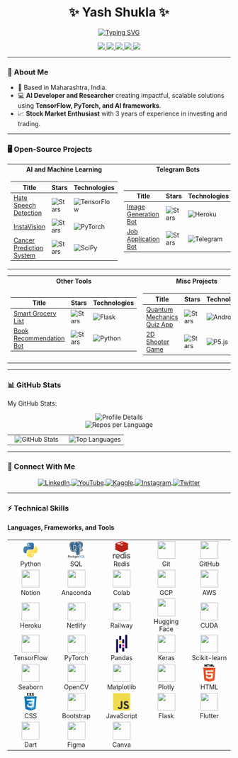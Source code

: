 <h1 align="center">✨ Yash Shukla ✨</h1>

<p align="center">
  <a href="https://github.com/StudiYash">
    <img src="https://readme-typing-svg.demolab.com?font=Georgia&size=20&duration=2000&pause=100&multiline=true&width=500&height=80&lines=Yash+Shukla;AI+Developer+%7C+Researcher+%7C+Engineer;AI+%7C+Machine+Learning+%7C+Bots" alt="Typing SVG">
  </a>
</p>

<p align="center">
  <a href="https://studiyash.dev">
    <img src="https://img.shields.io/badge/Website-studiyash.dev-red?style=flat-square">
  </a>
  <a href="https://drive.google.com/file/d/your_cv_link_here">
    <img src="https://img.shields.io/badge/PDF-CV-red?style=flat-square&logo=adobe">
  </a>
  <a href="https://linkedin.com/in/yash-shukla-2024aiguy">
    <img src="https://img.shields.io/badge/-Linkedin-blue?style=flat-square&logo=linkedin">
  </a>
  <a href="mailto:studiYash@gmail.com">
    <img src="https://img.shields.io/badge/-Email-red?style=flat-square&logo=gmail&logoColor=white">
  </a>
  <a href="https://github.com/StudiYash">
    <img src="https://img.shields.io/github/followers/StudiYash?style=social">
  </a>
</p>

---

### 📖 About Me
- 📍 Based in Maharashtra, India.
- 💻 **AI Developer and Researcher** creating impactful, scalable solutions using **TensorFlow, PyTorch, and AI frameworks**.
- 📈 **Stock Market Enthusiast** with 3 years of experience in investing and trading.

---

### 🖥️ Open-Source Projects
<table>
<tr><th>AI and Machine Learning</th><th>Telegram Bots</th></tr>
<tr><td>

| Title                       | Stars                                                                                              | Technologies                                                                                       |
|-----------------------------|----------------------------------------------------------------------------------------------------|----------------------------------------------------------------------------------------------------|
| [Hate Speech Detection](https://github.com/StudiYash/DweshaMukt) | <img alt="Stars" src="https://img.shields.io/github/stars/StudiYash/DweshaMukt?style=flat-square&labelColor=black"/> | ![TensorFlow](https://img.shields.io/badge/TF-black?style=flat-square&logo=tensorflow)             |
| [InstaVision](https://github.com/StudiYash/InstaVision)         | <img alt="Stars" src="https://img.shields.io/github/stars/StudiYash/InstaVision?style=flat-square&labelColor=black"/>         | ![PyTorch](https://img.shields.io/badge/PyTorch-black?style=flat-square&logo=pytorch)             |
| [Cancer Prediction System](https://github.com/StudiYash/CancerPrediction) | <img alt="Stars" src="https://img.shields.io/github/stars/StudiYash/CancerPrediction?style=flat-square&labelColor=black"/> | ![SciPy](https://img.shields.io/badge/SciPy-black?style=flat-square&logo=scipy)                   |

</td><td>

| Title                       | Stars                                                                                              | Technologies                                                                                       |
|-----------------------------|----------------------------------------------------------------------------------------------------|----------------------------------------------------------------------------------------------------|
| [Image Generation Bot](https://github.com/StudiYash/InstaVision) | <img alt="Stars" src="https://img.shields.io/github/stars/StudiYash/InstaVision?style=flat-square&labelColor=black"/> | ![Heroku](https://img.shields.io/badge/Heroku-black?style=flat-square&logo=heroku)                |
| [Job Application Bot](https://github.com/StudiYash/JobBot)       | <img alt="Stars" src="https://img.shields.io/github/stars/StudiYash/JobBot?style=flat-square&labelColor=black"/>       | ![Telegram](https://img.shields.io/badge/API-black?style=flat-square&logo=telegram)               |

</td></tr></table>

<table>
<tr><th>Other Tools</th><th>Misc Projects</th></tr>
<tr><td>

| Title                       | Stars                                                                                              | Technologies                                                                                       |
|-----------------------------|----------------------------------------------------------------------------------------------------|----------------------------------------------------------------------------------------------------|
| [Smart Grocery List](https://github.com/StudiYash/SmartGrocery) | <img alt="Stars" src="https://img.shields.io/github/stars/StudiYash/SmartGrocery?style=flat-square&labelColor=black"/> | ![Flask](https://img.shields.io/badge/Flask-black?style=flat-square&logo=flask)                   |
| [Book Recommendation Bot](https://github.com/StudiYash/BookBot) | <img alt="Stars" src="https://img.shields.io/github/stars/StudiYash/BookBot?style=flat-square&labelColor=black"/> | ![Python](https://img.shields.io/badge/Python-black?style=flat-square&logo=python)                |

</td><td>

| Title                       | Stars                                                                                              | Technologies                                                                                       |
|-----------------------------|----------------------------------------------------------------------------------------------------|----------------------------------------------------------------------------------------------------|
| [Quantum Mechanics Quiz App](https://github.com/StudiYash/QuantumQuizApp) | <img alt="Stars" src="https://img.shields.io/github/stars/StudiYash/QuantumQuizApp?style=flat-square&labelColor=black"/> | ![Android](https://img.shields.io/badge/App-black?style=flat-square&logo=android)                 |
| [2D Shooter Game](https://github.com/StudiYash/ShooterGame) | <img alt="Stars" src="https://img.shields.io/github/stars/StudiYash/ShooterGame?style=flat-square&labelColor=black"/> | ![P5.js](https://img.shields.io/badge/P5.js-black?style=flat-square&logo=p5dotjs)                 |

</td></tr></table>

---

### 📊 GitHub Stats
My GitHub Stats:

<div align="center">
  <img src="http://github-profile-summary-cards.vercel.app/api/cards/profile-details?username=StudiYash&theme=dracula" alt="Profile Details" width="800px" />
</div>

<div align="center">
  <img src="http://github-profile-summary-cards.vercel.app/api/cards/repos-per-language?username=StudiYash&theme=dracula" alt="Repos per Language" width="800px" />
</div>

<div align="center">
  <table>
    <tr>
      <!-- GitHub Stats -->
      <td align="center" width="50%">
        <img src="https://github-readme-stats.vercel.app/api?username=studiyash&show_icons=true&theme=radical&cache_seconds=86400" alt="GitHub Stats" width="400px" />
      </td>
      <!-- Top Languages -->
      <td align="center" width="50%">
        <img src="https://github-readme-stats.vercel.app/api/top-langs?username=studiyash&show_icons=true&locale=en&layout=compact&theme=radical&cache_seconds=86400" alt="Top Languages" width="400px" />
      </td>
    </tr>
  </table>
</div>

---

### 🤝 Connect With Me
<p align="center">
  <a href="https://linkedin.com/in/yash-shukla-2024aiguy" target="blank">
    <img align="center" src="https://raw.githubusercontent.com/rahuldkjain/github-profile-readme-generator/master/src/images/icons/Social/linked-in-alt.svg" alt="LinkedIn" height="40" width="40" />
  </a>
  <a href="https://www.youtube.com/c/@yashshukla3996" target="blank">
    <img align="center" src="https://raw.githubusercontent.com/rahuldkjain/github-profile-readme-generator/master/src/images/icons/Social/youtube.svg" alt="YouTube" height="40" width="40" />
  </a>
  <a href="https://kaggle.com/studiyash" target="blank">
    <img align="center" src="https://raw.githubusercontent.com/rahuldkjain/github-profile-readme-generator/master/src/images/icons/Social/kaggle.svg" alt="Kaggle" height="40" width="40" />
  </a>
  <a href="https://instagram.com/studiyash" target="blank">
    <img align="center" src="https://raw.githubusercontent.com/rahuldkjain/github-profile-readme-generator/master/src/images/icons/Social/instagram.svg" alt="Instagram" height="40" width="40" />
  </a>
  <a href="https://twitter.com/studi4848" target="blank">
    <img align="center" src="https://raw.githubusercontent.com/rahuldkjain/github-profile-readme-generator/master/src/images/icons/Social/twitter.svg" alt="Twitter" height="40" width="40" />
  </a>
</p>

---

### ⚡ Technical Skills
<h4 align="left">Languages, Frameworks, and Tools</h4>

<div align="center">
  <table>
    <tr>
      <td align="center" width="96"><img src="https://raw.githubusercontent.com/devicons/devicon/master/icons/python/python-original.svg" width="40" height="40" /><br>Python</td>
      <td align="center" width="96"><img src="https://raw.githubusercontent.com/devicons/devicon/master/icons/postgresql/postgresql-original-wordmark.svg" width="40" height="40" /><br>SQL</td>
      <td align="center" width="96"><img src="https://raw.githubusercontent.com/devicons/devicon/master/icons/redis/redis-original-wordmark.svg" width="40" height="40" /><br>Redis</td>
      <td align="center" width="96"><img src="https://www.vectorlogo.zone/logos/git-scm/git-scm-icon.svg" width="40" height="40" /><br>Git</td>
      <td align="center" width="96"><img src="https://img.icons8.com/?size=100&id=iEBcQcM9rnZ9&format=png&color=000000" width="40" height="40" /><br>GitHub</td>
    </tr>
    <tr>
      <td align="center" width="96"><img src="https://upload.wikimedia.org/wikipedia/commons/4/45/Notion_app_logo.png" width="40" height="40" /><br>Notion</td>
      <td align="center" width="96"><img src="https://img.icons8.com/?size=100&id=F4uMFPZgS0gt&format=png&color=000000" width="40" height="40" /><br>Anaconda</td>
      <td align="center" width="96"><img src="https://img.icons8.com/?size=100&id=lOqoeP2Zy02f&format=png&color=000000" width="40" height="40" /><br>Colab</td>
      <td align="center" width="96"><img src="https://www.vectorlogo.zone/logos/google_cloud/google_cloud-icon.svg" width="40" height="40" /><br>GCP</td>
      <td align="center" width="96"><img src="https://www.vectorlogo.zone/logos/amazon_aws/amazon_aws-icon.svg" width="40" height="40" /><br>AWS</td>
    </tr>
    <tr>
      <td align="center" width="96"><img src="https://www.vectorlogo.zone/logos/heroku/heroku-icon.svg" width="40" height="40" /><br>Heroku</td>
      <td align="center" width="96"><img src="https://www.vectorlogo.zone/logos/netlify/netlify-icon.svg" width="40" height="40" /><br>Netlify</td>
      <td align="center" width="96"><img src="https://railway.app/brand/logo-light.png" width="40" height="40" /><br>Railway</td>
      <td align="center" width="96"><img src="https://huggingface.co/front/assets/huggingface_logo.svg" width="40" height="40" /><br>Hugging Face</td>
      <td align="center" width="96"><img src="https://www.vectorlogo.zone/logos/nvidia/nvidia-icon.svg" width="40" height="40" /><br>CUDA</td>
    </tr>
    <tr>
      <td align="center" width="96"><img src="https://www.vectorlogo.zone/logos/tensorflow/tensorflow-icon.svg" width="40" height="40" /><br>TensorFlow</td>
      <td align="center" width="96"><img src="https://www.vectorlogo.zone/logos/pytorch/pytorch-icon.svg" width="40" height="40" /><br>PyTorch</td>
      <td align="center" width="96"><img src="https://raw.githubusercontent.com/devicons/devicon/master/icons/pandas/pandas-original.svg" width="40" height="40" /><br>Pandas</td>
      <td align="center" width="96"><img src="https://icon.icepanel.io/Technology/svg/Keras.svg" width="40" height="40" /><br>Keras</td>
      <td align="center" width="96"><img src="https://upload.wikimedia.org/wikipedia/commons/0/05/Scikit_learn_logo_small.svg" width="40" height="40" /><br>Scikit-learn</td>
    </tr>
    <tr>
      <td align="center" width="96"><img src="https://seaborn.pydata.org/_images/logo-mark-lightbg.svg" width="40" height="40" /><br>Seaborn</td>
      <td align="center" width="96"><img src="https://www.vectorlogo.zone/logos/opencv/opencv-icon.svg" width="40" height="40" /><br>OpenCV</td>
      <td align="center" width="96"><img src="https://upload.wikimedia.org/wikipedia/commons/8/84/Matplotlib_icon.svg" width="40" height="40" /><br>Matplotlib</td>
      <td align="center" width="96"><img src="https://images.plot.ly/logo/new-branding/plotly-logomark.png" width="40" height="40" /><br>Plotly</td>
      <td align="center" width="96"><img src="https://raw.githubusercontent.com/devicons/devicon/master/icons/html5/html5-original-wordmark.svg" width="40" height="40" /><br>HTML</td>
    </tr>
    <tr>
      <td align="center" width="96"><img src="https://raw.githubusercontent.com/devicons/devicon/master/icons/css3/css3-original-wordmark.svg" width="40" height="40" /><br>CSS</td>
      <td align="center" width="96"><img src="https://img.icons8.com/?size=100&id=PndQWK6M1Hjo&format=png&color=000000" width="40" height="40" /><br>Bootstrap</td>
      <td align="center" width="96"><img src="https://raw.githubusercontent.com/devicons/devicon/master/icons/javascript/javascript-original.svg" width="40" height="40" /><br>JavaScript</td>
      <td align="center" width="96"><img src="https://img.icons8.com/?size=100&id=hCWb1IvpcBZ0&format=png&color=000000" width="40" height="40" /><br>Flask</td>
      <td align="center" width="96"><img src="https://www.vectorlogo.zone/logos/flutterio/flutterio-icon.svg" width="40" height="40" /><br>Flutter</td>
    </tr>
    <tr>
      <td align="center" width="96"><img src="https://www.vectorlogo.zone/logos/dartlang/dartlang-icon.svg" width="40" height="40" /><br>Dart</td>
      <td align="center" width="96"><img src="https://www.vectorlogo.zone/logos/figma/figma-icon.svg" width="40" height="40" /><br>Figma</td>
      <td align="center" width="96"><img src="https://www.vectorlogo.zone/logos/canva/canva-icon.svg" width="40" height="40" /><br>Canva</td>
    </tr>
  </table>
</div>
